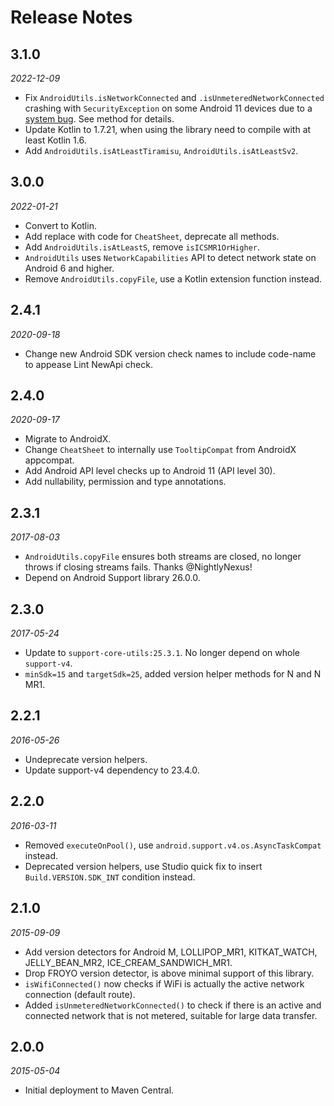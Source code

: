 Release Notes
=============

## 3.1.0
_2022-12-09_

- Fix `AndroidUtils.isNetworkConnected` and `.isUnmeteredNetworkConnected` crashing with 
  `SecurityException` on some Android 11 devices due to a [system bug](https://android-review.googlesource.com/c/platform/frameworks/base/+/1758029).
  See method for details.
- Update Kotlin to 1.7.21, when using the library need to compile with at least Kotlin 1.6.
- Add `AndroidUtils.isAtLeastTiramisu`, `AndroidUtils.isAtLeastSv2`.

## 3.0.0
_2022-01-21_

- Convert to Kotlin.
- Add replace with code for `CheatSheet`, deprecate all methods.
- Add `AndroidUtils.isAtLeastS`, remove `isICSMR1OrHigher`.
- `AndroidUtils` uses `NetworkCapabilities` API to detect network state on Android 6 and higher.
- Remove `AndroidUtils.copyFile`, use a Kotlin extension function instead.

## 2.4.1
_2020-09-18_

- Change new Android SDK version check names to include code-name to appease Lint NewApi check.

## 2.4.0
_2020-09-17_

- Migrate to AndroidX.
- Change `CheatSheet` to internally use `TooltipCompat` from AndroidX appcompat.
- Add Android API level checks up to Android 11 (API level 30).
- Add nullability, permission and type annotations.

## 2.3.1
_2017-08-03_

- `AndroidUtils.copyFile` ensures both streams are closed, no longer throws if closing streams fails. Thanks @NightlyNexus!
- Depend on Android Support library 26.0.0.

## 2.3.0
_2017-05-24_

- Update to `support-core-utils:25.3.1`. No longer depend on whole `support-v4`.
- `minSdk=15` and `targetSdk=25`, added version helper methods for N and N MR1.

## 2.2.1
_2016-05-26_

- Undeprecate version helpers.
- Update support-v4 dependency to 23.4.0.

## 2.2.0
_2016-03-11_

- Removed `executeOnPool()`, use `android.support.v4.os.AsyncTaskCompat` instead.
- Deprecated version helpers, use Studio quick fix to insert `Build.VERSION.SDK_INT` condition instead.

## 2.1.0
_2015-09-09_

- Add version detectors for Android M, LOLLIPOP_MR1, KITKAT_WATCH, JELLY_BEAN_MR2, ICE_CREAM_SANDWICH_MR1.
- Drop FROYO version detector, is above minimal support of this library.
- `isWifiConnected()` now checks if WiFi is actually the active network connection (default route).
- Added `isUnmeteredNetworkConnected()` to check if there is an active and connected network that is not metered, suitable for large data transfer.

## 2.0.0
_2015-05-04_

- Initial deployment to Maven Central.